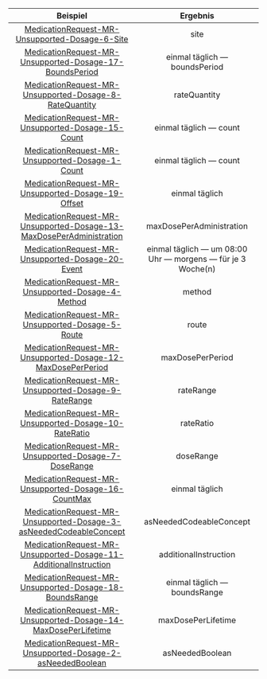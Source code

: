 | Beispiel | Ergebnis |
| :---: | :---:|
|[MedicationRequest-MR-Unsupported-Dosage-6-Site](./MedicationRequest-MR-Unsupported-Dosage-6-Site.html) | site |
|[MedicationRequest-MR-Unsupported-Dosage-17-BoundsPeriod](./MedicationRequest-MR-Unsupported-Dosage-17-BoundsPeriod.html) | einmal täglich — boundsPeriod |
|[MedicationRequest-MR-Unsupported-Dosage-8-RateQuantity](./MedicationRequest-MR-Unsupported-Dosage-8-RateQuantity.html) | rateQuantity |
|[MedicationRequest-MR-Unsupported-Dosage-15-Count](./MedicationRequest-MR-Unsupported-Dosage-15-Count.html) | einmal täglich — count |
|[MedicationRequest-MR-Unsupported-Dosage-1-Count](./MedicationRequest-MR-Unsupported-Dosage-1-Count.html) | einmal täglich — count |
|[MedicationRequest-MR-Unsupported-Dosage-19-Offset](./MedicationRequest-MR-Unsupported-Dosage-19-Offset.html) | einmal täglich |
|[MedicationRequest-MR-Unsupported-Dosage-13-MaxDosePerAdministration](./MedicationRequest-MR-Unsupported-Dosage-13-MaxDosePerAdministration.html) | maxDosePerAdministration |
|[MedicationRequest-MR-Unsupported-Dosage-20-Event](./MedicationRequest-MR-Unsupported-Dosage-20-Event.html) | einmal täglich — um 08:00 Uhr — morgens — für je 3 Woche(n) |
|[MedicationRequest-MR-Unsupported-Dosage-4-Method](./MedicationRequest-MR-Unsupported-Dosage-4-Method.html) | method |
|[MedicationRequest-MR-Unsupported-Dosage-5-Route](./MedicationRequest-MR-Unsupported-Dosage-5-Route.html) | route |
|[MedicationRequest-MR-Unsupported-Dosage-12-MaxDosePerPeriod](./MedicationRequest-MR-Unsupported-Dosage-12-MaxDosePerPeriod.html) | maxDosePerPeriod |
|[MedicationRequest-MR-Unsupported-Dosage-9-RateRange](./MedicationRequest-MR-Unsupported-Dosage-9-RateRange.html) | rateRange |
|[MedicationRequest-MR-Unsupported-Dosage-10-RateRatio](./MedicationRequest-MR-Unsupported-Dosage-10-RateRatio.html) | rateRatio |
|[MedicationRequest-MR-Unsupported-Dosage-7-DoseRange](./MedicationRequest-MR-Unsupported-Dosage-7-DoseRange.html) | doseRange |
|[MedicationRequest-MR-Unsupported-Dosage-16-CountMax](./MedicationRequest-MR-Unsupported-Dosage-16-CountMax.html) | einmal täglich |
|[MedicationRequest-MR-Unsupported-Dosage-3-asNeededCodeableConcept](./MedicationRequest-MR-Unsupported-Dosage-3-asNeededCodeableConcept.html) | asNeededCodeableConcept |
|[MedicationRequest-MR-Unsupported-Dosage-11-AdditionalInstruction](./MedicationRequest-MR-Unsupported-Dosage-11-AdditionalInstruction.html) | additionalInstruction |
|[MedicationRequest-MR-Unsupported-Dosage-18-BoundsRange](./MedicationRequest-MR-Unsupported-Dosage-18-BoundsRange.html) | einmal täglich — boundsRange |
|[MedicationRequest-MR-Unsupported-Dosage-14-MaxDosePerLifetime](./MedicationRequest-MR-Unsupported-Dosage-14-MaxDosePerLifetime.html) | maxDosePerLifetime |
|[MedicationRequest-MR-Unsupported-Dosage-2-asNeededBoolean](./MedicationRequest-MR-Unsupported-Dosage-2-asNeededBoolean.html) | asNeededBoolean |